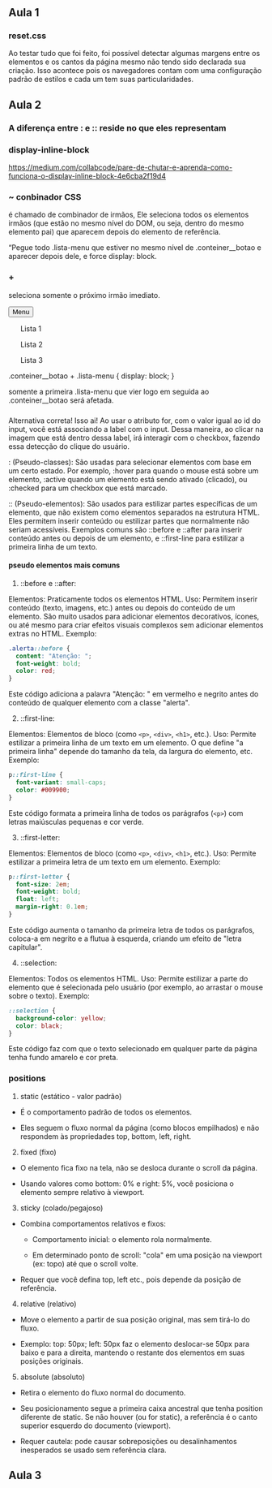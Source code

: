 #

## Aula 1

### reset.css

Ao testar tudo que foi feito, foi possível detectar algumas margens entre os elementos e os cantos da página mesmo não tendo sido declarada sua criação. Isso acontece pois os navegadores contam com uma configuração padrão de estilos e cada um tem suas particularidades.

## Aula 2

### A diferença entre : e :: reside no que eles representam

### display-inline-block
https://medium.com/collabcode/pare-de-chutar-e-aprenda-como-funciona-o-display-inline-block-4e6cba2f19d4

### ~ conbinador CSS

é chamado de combinador de irmãos, Ele seleciona todos os elementos irmãos (que estão no mesmo nível do DOM, ou seja, dentro do mesmo elemento pai) que aparecem depois do elemento de referência.

“Pegue todo .lista-menu que estiver no mesmo nível de .conteiner__botao e aparecer depois dele, e force display: block.

### + 

seleciona somente o próximo irmão imediato.

<div class="conteiner">
  <button class="conteiner__botao">Menu</button>
  <ul class="lista-menu">Lista 1</ul>
  <ul class="lista-menu">Lista 2</ul>
  <ul class="lista-menu">Lista 3</ul>
</div>

.conteiner__botao + .lista-menu {
  display: block;
}

somente a primeira .lista-menu que vier logo em seguida ao .conteiner__botao será afetada.

###

Alternativa correta! Isso ai! Ao usar o atributo for, com o valor igual ao id do input, você está associando a label com o input. Dessa maneira, ao clicar na imagem que está dentro dessa label, irá interagir com o checkbox, fazendo essa detecção do clique do usuário.

: (Pseudo-classes): São usadas para selecionar elementos com base em um certo estado.  Por exemplo, :hover para quando o mouse está sobre um elemento, :active quando um elemento está sendo ativado (clicado), ou :checked para um checkbox que está marcado.

:: (Pseudo-elementos): São usados para estilizar partes específicas de um elemento, que não existem como elementos separados na estrutura HTML. Eles permitem inserir conteúdo ou estilizar partes que normalmente não seriam acessíveis. Exemplos comuns são ::before e ::after para inserir conteúdo antes ou depois de um elemento, e ::first-line para estilizar a primeira linha de um texto.

#### pseudo elementos mais comuns

1. ::before e ::after:

Elementos: Praticamente todos os elementos HTML.
Uso: Permitem inserir conteúdo (texto, imagens, etc.) antes ou depois do conteúdo de um elemento. São muito usados para adicionar elementos decorativos, ícones, ou até mesmo para criar efeitos visuais complexos sem adicionar elementos extras no HTML.
Exemplo:

```css
.alerta::before {
  content: "Atenção: ";
  font-weight: bold;
  color: red;
}
```

Este código adiciona a palavra "Atenção: " em vermelho e negrito antes do conteúdo de qualquer elemento com a classe "alerta".

2. ::first-line:

Elementos: Elementos de bloco (como `<p>`, `<div>`, `<h1>`, etc.).
Uso: Permite estilizar a primeira linha de um texto em um elemento. O que define "a primeira linha" depende do tamanho da tela, da largura do elemento, etc.
Exemplo:

```css
p::first-line {
  font-variant: small-caps;
  color: #009900;
}
```

Este código formata a primeira linha de todos os parágrafos (`<p>`) com letras maiúsculas pequenas e cor verde.

3. ::first-letter:

Elementos: Elementos de bloco (como `<p>`, `<div>`, `<h1>`, etc.).
Uso: Permite estilizar a primeira letra de um texto em um elemento.
Exemplo:

```css
p::first-letter {
  font-size: 2em;
  font-weight: bold;
  float: left;
  margin-right: 0.1em;
}
```

Este código aumenta o tamanho da primeira letra de todos os parágrafos, coloca-a em negrito e a flutua à esquerda, criando um efeito de "letra capitular".

4. ::selection:

Elementos: Todos os elementos HTML.
Uso: Permite estilizar a parte do elemento que é selecionada pelo usuário (por exemplo, ao arrastar o mouse sobre o texto).
Exemplo:

```css
::selection {
  background-color: yellow;
  color: black;
}
```

Este código faz com que o texto selecionado em qualquer parte da página tenha fundo amarelo e cor preta.

### positions

1. static (estático - valor padrão)

- É o comportamento padrão de todos os elementos.

- Eles seguem o fluxo normal da página (como blocos empilhados) e não respondem às propriedades top, bottom, left, right. 

2. fixed (fixo)

- O elemento fica fixo na tela, não se desloca durante o scroll da página.

- Usando valores como bottom: 0% e right: 5%, você posiciona o elemento sempre relativo à viewport.

3. sticky (colado/pegajoso)

- Combina comportamentos relativos e fixos:

    - Comportamento inicial: o elemento rola normalmente.

    - Em determinado ponto de scroll: "cola" em uma posição na viewport (ex: topo) até que o scroll volte.

- Requer que você defina top, left etc., pois depende da posição de referência. 

4. relative (relativo)

- Move o elemento a partir de sua posição original, mas sem tirá-lo do fluxo.

- Exemplo: top: 50px; left: 50px faz o elemento deslocar-se 50px para baixo e para a direita, mantendo o restante dos elementos em suas posições originais.

5. absolute (absoluto)

- Retira o elemento do fluxo normal do documento.

- Seu posicionamento segue a primeira caixa ancestral que tenha position diferente de static. Se não houver (ou for static), a referência é o canto superior esquerdo do documento (viewport).

- Requer cautela: pode causar sobreposições ou desalinhamentos inesperados se usado sem referência clara. 

## Aula 3

